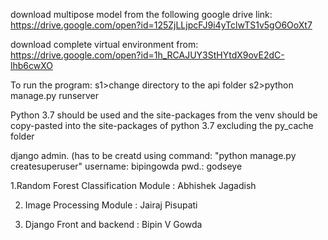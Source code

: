 download multipose model from the following google drive link:
https://drive.google.com/open?id=125ZjLLjpcFJ9i4yTclwTS1v5gO6OoXt7

download complete virtual environment from:
https://drive.google.com/open?id=1h_RCAJUY3StHYtdX9ovE2dC-lhb6cwXO

To run the program:
s1>change directory to the api folder
s2>python manage.py runserver

Python 3.7 should be used and the site-packages from the venv should be copy-pasted into the site-packages of python 3.7 excluding the py_cache folder

django admin. (has to be creatd using command: "python manage.py createsuperuser"
username: bipingowda
pwd.: godseye

1.Random Forest Classification Module : Abhishek Jagadish

2. Image Processing Module : Jairaj Pisupati

3. Django Front and backend : Bipin V Gowda
